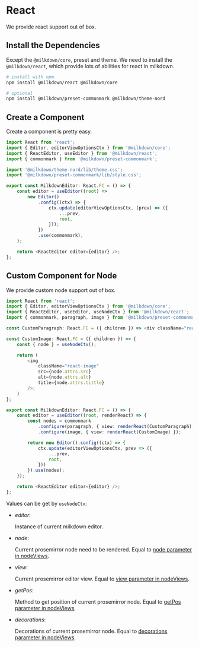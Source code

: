 # React

We provide react support out of box.

## Install the Dependencies

Except the `@milkdown/core`, preset and theme.
We need to install the `@milkdown/react`,
which provide lots of abilities for react in milkdown.

```bash
# install with npm
npm install @milkdown/react @milkdown/core

# optional
npm install @milkdown/preset-commonmark @milkdown/theme-nord
```

## Create a Component

Create a component is pretty easy.

```typescript
import React from 'react';
import { Editor, editorViewOptionsCtx } from '@milkdown/core';
import { ReactEditor, useEditor } from '@milkdown/react';
import { commonmark } from '@milkdown/preset-commonmark';

import '@milkdown/theme-nord/lib/theme.css';
import '@milkdown/preset-commonmark/lib/style.css';

export const MilkdownEditor: React.FC = () => {
    const editor = useEditor((root) =>
        new Editor()
            .config((ctx) => {
                ctx.update(editorViewOptionsCtx, (prev) => ({
                    ...prev,
                    root,
                }));
            })
            .use(commonmark),
    );

    return <ReactEditor editor={editor} />;
};
```

## Custom Component for Node

We provide custom node support out of box.

```typescript
import React from 'react';
import { Editor, editorViewOptionsCtx } from '@milkdown/core';
import { ReactEditor, useEditor, useNodeCtx } from '@milkdown/react';
import { commonmark, paragraph, image } from '@milkdown/preset-commonmark';

const CustomParagraph: React.FC = ({ children }) => <div className="react-paragraph">{children}</div>;

const CustomImage: React.FC = ({ children }) => {
    const { node } = useNodeCtx();

    return (
        <img
            className="react-image"
            src={node.attrs.src}
            alt={node.attrs.alt}
            title={node.attrs.tittle}
        />;
    )
};

export const MilkdownEditor: React.FC = () => {
    const editor = useEditor((root, renderReact) => {
        const nodes = commonmark
            .configure(paragraph, { view: renderReact(CustomParagraph) })
            .configure(image, { view: renderReact(CustomImage) });

        return new Editor().config((ctx) => {
            ctx.update(editorViewOptionsCtx, prev => ({
                ...prev,
                root,
            }))
        }).use(nodes);
    });

    return <ReactEditor editor={editor} />;
};
```

Values can be get by `useNodeCtx`:

-   _editor_:

    Instance of current milkdown editor.

-   _node_:

    Current prosemirror node need to be rendered.
    Equal to [node parameter in nodeViews](https://prosemirror.net/docs/ref/#view.EditorProps.nodeViews).

-   _view_:

    Current prosemirror editor view.
    Equal to [view parameter in nodeViews](https://prosemirror.net/docs/ref/#view.EditorProps.nodeViews).

-   _getPos_:

    Method to get position of current prosemirror node.
    Equal to [getPos parameter in nodeViews](https://prosemirror.net/docs/ref/#view.EditorProps.nodeViews).

-   _decorations_:

    Decorations of current prosemirror node.
    Equal to [decorations parameter in nodeViews](https://prosemirror.net/docs/ref/#view.EditorProps.nodeViews).
